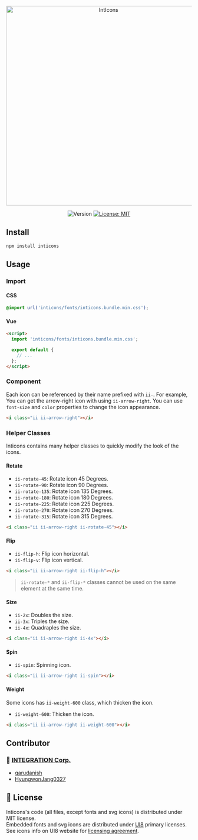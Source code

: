 <p align="center">
  <a href="https://github.com/medistream-team/inticons" target="_blank">
  <img alt="IntIcons" src="https://github.com/medistream-team/inticons/raw/main/docs/src/assets/images/og.png" width="540" />
  </a>
</p>
<p align="center">
  <img alt="Version" src="https://img.shields.io/npm/v/inticons?color=blue" />
  <a href="#" target="_blank">
    <img alt="License: MIT" src="https://img.shields.io/badge/License-MIT-yellow.svg" />
  </a>
</p>

## Install

```sh
npm install inticons
```

## Usage

### Import

#### CSS

```css
@import url('inticons/fonts/inticons.bundle.min.css');
```

#### Vue

```html
<script>
  import 'inticons/fonts/inticons.bundle.min.css';

  export default {
    // ...
  };
</script>
```

### Component

Each icon can be referenced by their name prefixed with `ii-`. For example, You can get the arrow-right icon with using `ii-arrow-right`. You can use `font-size` and `color` properties to change the icon appearance.

```html
<i class="ii ii-arrow-right"></i>
```

### Helper Classes

Inticons contains many helper classes to quickly modify the look of the icons.

#### Rotate

- `ii-rotate-45`: Rotate icon 45 Degrees.
- `ii-rotate-90`: Rotate icon 90 Degrees.
- `ii-rotate-135`: Rotate icon 135 Degrees.
- `ii-rotate-180`: Rotate icon 180 Degrees.
- `ii-rotate-225`: Rotate icon 225 Degrees.
- `ii-rotate-270`: Rotate icon 270 Degrees.
- `ii-rotate-315`: Rotate icon 315 Degrees.

```html
<i class="ii ii-arrow-right ii-rotate-45"></i>
```

#### Flip

- `ii-flip-h`: Flip icon horizontal.
- `ii-flip-v`: Flip icon vertical.

```html
<i class="ii ii-arrow-right ii-flip-h"></i>
```

> `ii-rotate-*` and `ii-flip-*` classes cannot be used on the same element at the same time.

#### Size

- `ii-2x`: Doubles the size.
- `ii-3x`: Triples the size.
- `ii-4x`: Quadraples the size.

```html
<i class="ii ii-arrow-right ii-4x"></i>
```

#### Spin

- `ii-spin`: Spinning icon.

```html
<i class="ii ii-arrow-right ii-spin"></i>
```

#### Weight

Some icons has `ii-weight-600` class, which thicken the icon.

- `ii-weight-600`: Thicken the icon.

```html
<i class="ii ii-arrow-right ii-weight-600"></i>
```

## Contributor

### 👥 [**INTEGRATION Corp.**](https://github.com/medistream-team)

- [garudanish](https://github.com/garudanish)
- [HyungwonJang0327](https://github.com/HyungwonJang0327)

## 📝 License

Inticons's code (all files, except fonts and svg icons) is distributed under MIT license.<br>
Embedded fonts and svg icons are distributed under [UI8](https://ui8.net) primary licenses. See icons info on UI8 website for [licensing agreement](https://ui8.net/licensing).

